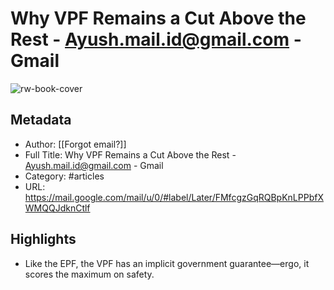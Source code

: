 # Why VPF Remains a Cut Above the Rest - Ayush.mail.id@gmail.com - Gmail

![rw-book-cover](https://readwise-assets.s3.amazonaws.com/static/images/article3.5c705a01b476.png)

## Metadata
- Author: [[Forgot email?]]
- Full Title: Why VPF Remains a Cut Above the Rest - Ayush.mail.id@gmail.com - Gmail
- Category: #articles
- URL: https://mail.google.com/mail/u/0/#label/Later/FMfcgzGqRQBpKnLPPbfXWMQQJdknCtlf

## Highlights
- Like the EPF, the VPF has an implicit government guarantee—ergo, it scores the maximum on safety.

